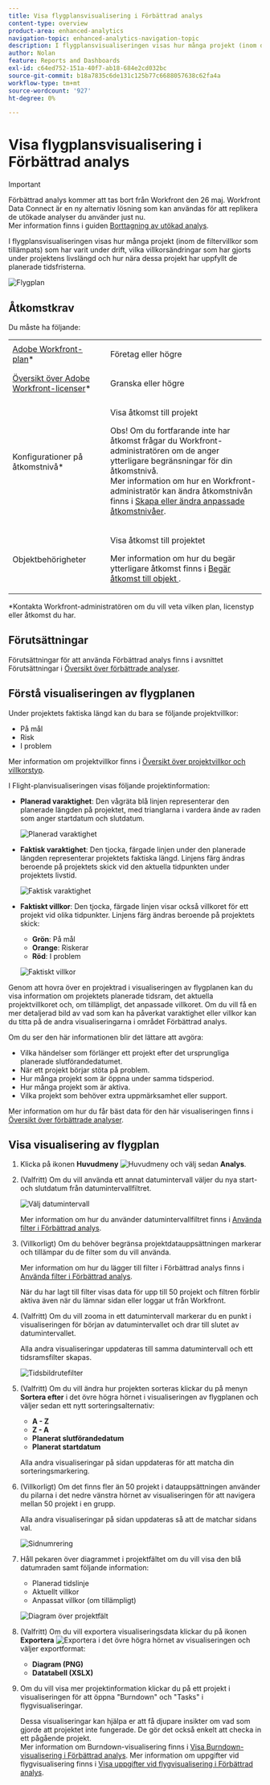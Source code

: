 ```yaml
---
title: Visa flygplansvisualisering i Förbättrad analys
content-type: overview
product-area: enhanced-analytics
navigation-topic: enhanced-analytics-navigation-topic
description: I flygplansvisualiseringen visas hur många projekt (inom de filtervillkor som tillämpats) som har varit under drift, vilka villkorsändringar som har gjorts under projektens livslängd och hur nära dessa projekt har uppfyllt de planerade tidsfristerna.
author: Nolan
feature: Reports and Dashboards
exl-id: c64ed752-151a-40f7-ab18-684e2cd032bc
source-git-commit: b18a7835c6de131c125b77c6688057638c62fa4a
workflow-type: tm+mt
source-wordcount: '927'
ht-degree: 0%

---
```


# Visa flygplansvisualisering i Förbättrad analys

>[!IMPORTANT]
>
>Förbättrad analys kommer att tas bort från Workfront den 26 maj. Workfront Data Connect är en ny alternativ lösning som kan användas för att replikera de utökade analyser du använder just nu. <br>Mer information finns i guiden [Borttagning av utökad analys](/help/quicksilver/product-announcements/announcements/enhanced-analytics-deprecation.md).


I flygplansvisualiseringen visas hur många projekt (inom de filtervillkor som tillämpats) som har varit under drift, vilka villkorsändringar som har gjorts under projektens livslängd och hur nära dessa projekt har uppfyllt de planerade tidsfristerna.

![Flygplan](assets/flight-plan-350x132.png)

## Åtkomstkrav

Du måste ha följande:

<table style="table-layout:auto"> 
 <col> 
 <col> 
 <tbody> 
  <tr> 
   <td role="rowheader"><a href="https://business.adobe.com/products/workfront/pricing.html" target="_blank">Adobe Workfront-plan</a>*</td> 
   <td> <p>Företag eller högre</p> </td> 
  </tr> 
  <tr> 
   <td role="rowheader"><a href="../administration-and-setup/add-users/access-levels-and-object-permissions/wf-licenses.md" class="MCXref xref">Översikt över Adobe Workfront-licenser</a>*</td> 
   <td> <p>Granska eller högre</p> </td> 
  </tr> 
  <tr> 
   <td role="rowheader">Konfigurationer på åtkomstnivå*</td> 
   <td> <p>Visa åtkomst till projekt</p> <p>Obs! Om du fortfarande inte har åtkomst frågar du Workfront-administratören om de anger ytterligare begränsningar för din åtkomstnivå.<br>Mer information om hur en Workfront-administratör kan ändra åtkomstnivån finns i <a href="../administration-and-setup/add-users/configure-and-grant-access/create-modify-access-levels.md" class="MCXref xref">Skapa eller ändra anpassade åtkomstnivåer</a>.</p> </td> 
  </tr> 
  <tr> 
   <td role="rowheader">Objektbehörigheter</td> 
   <td> <p>Visa åtkomst till projektet</p> <p>Mer information om hur du begär ytterligare åtkomst finns i <a href="../workfront-basics/grant-and-request-access-to-objects/request-access.md" class="MCXref xref">Begär åtkomst till objekt </a>.</p> </td> 
  </tr> 
 </tbody> 
</table>

&#42;Kontakta Workfront-administratören om du vill veta vilken plan, licenstyp eller åtkomst du har.

## Förutsättningar

Förutsättningar för att använda Förbättrad analys finns i avsnittet Förutsättningar i [Översikt över förbättrade analyser](../enhanced-analytics/enhanced-analytics-overview.md).

## Förstå visualiseringen av flygplanen

Under projektets faktiska längd kan du bara se följande projektvillkor:

* På mål
* Risk
* I problem

Mer information om projektvillkor finns i [Översikt över projektvillkor och villkorstyp](../manage-work/projects/manage-projects/project-condition-and-condition-type.md).

I Flight-planvisualiseringen visas följande projektinformation:

* **Planerad varaktighet**: Den vågräta blå linjen representerar den planerade längden på projektet, med trianglarna i vardera ände av raden som anger startdatum och slutdatum.

  ![Planerad varaktighet](assets/planned-duration-line-350x37.png)

* **Faktisk varaktighet**: Den tjocka, färgade linjen under den planerade längden representerar projektets faktiska längd. Linjens färg ändras beroende på projektets skick vid den aktuella tidpunkten under projektets livstid.

  ![Faktisk varaktighet](assets/actual-duration-line.png)

* **Faktiskt villkor**: Den tjocka, färgade linjen visar också villkoret för ett projekt vid olika tidpunkter. Linjens färg ändras beroende på projektets skick:

   * **Grön**: På mål
   * **Orange**: Riskerar
   * **Röd**: I problem

  ![Faktiskt villkor](assets/actual-condition-color.png)

Genom att hovra över en projektrad i visualiseringen av flygplanen kan du visa information om projektets planerade tidsram, det aktuella projektvillkoret och, om tillämpligt, det anpassade villkoret. Om du vill få en mer detaljerad bild av vad som kan ha påverkat varaktighet eller villkor kan du titta på de andra visualiseringarna i området Förbättrad analys.

Om du ser den här informationen blir det lättare att avgöra:

* Vilka händelser som förlänger ett projekt efter det ursprungliga planerade slutförandedatumet.
* När ett projekt börjar stöta på problem.
* Hur många projekt som är öppna under samma tidsperiod.
* Hur många projekt som är aktiva.
* Vilka projekt som behöver extra uppmärksamhet eller support.

Mer information om hur du får bäst data för den här visualiseringen finns i [Översikt över förbättrade analyser](../enhanced-analytics/enhanced-analytics-overview.md).

## Visa visualisering av flygplan

1. Klicka på ikonen **Huvudmeny** ![Huvudmeny ](assets/main-menu-icon-16x12.png) och välj sedan **Analys**.
1. (Valfritt) Om du vill använda ett annat datumintervall väljer du nya start- och slutdatum från datumintervallfiltret.

   ![Välj datumintervall](assets/filters-select-date-range-350x344.png)

   Mer information om hur du använder datumintervallfiltret finns i [Använda filter i Förbättrad analys](../enhanced-analytics/use-enhanced-analytics-filters.md).

1. (Villkorligt) Om du behöver begränsa projektdatauppsättningen markerar och tillämpar du de filter som du vill använda.

   Mer information om hur du lägger till filter i Förbättrad analys finns i [Använda filter i Förbättrad analys](../enhanced-analytics/use-enhanced-analytics-filters.md).

   När du har lagt till filter visas data för upp till 50 projekt och filtren förblir aktiva även när du lämnar sidan eller loggar ut från Workfront.

1. (Valfritt) Om du vill zooma in ett datumintervall markerar du en punkt i visualiseringen för början av datumintervallet och drar till slutet av datumintervallet.

   Alla andra visualiseringar uppdateras till samma datumintervall och ett tidsramsfilter skapas.

   ![Tidsbildrutefilter](assets/timeframe-filter-350x220.png)

1. (Valfritt) Om du vill ändra hur projekten sorteras klickar du på menyn **Sortera efter** i det övre högra hörnet i visualiseringen av flygplanen och väljer sedan ett nytt sorteringsalternativ:

   * **A - Z**
   * **Z - A**
   * **Planerat slutförandedatum**
   * **Planerat startdatum**

   Alla andra visualiseringar på sidan uppdateras för att matcha din sorteringsmarkering.

1. (Villkorligt) Om det finns fler än 50 projekt i datauppsättningen använder du pilarna i det nedre vänstra hörnet av visualiseringen för att navigera mellan 50 projekt i en grupp.

   Alla andra visualiseringar på sidan uppdateras så att de matchar sidans val.

   ![Sidnumrering](assets/pagination-350x118.png)

1. Håll pekaren över diagrammet i projektfältet om du vill visa den blå datumraden samt följande information:

   * Planerad tidslinje
   * Aktuellt villkor
   * Anpassat villkor (om tillämpligt)

   ![Diagram över projektfält](assets/project-bar-graph-350x143.png)

1. (Valfritt) Om du vill exportera visualiseringsdata klickar du på ikonen **Exportera** ![Exportera ](assets/export.png) i det övre högra hörnet av visualiseringen och väljer exportformat:

   * **Diagram (PNG)**
   * **Datatabell (XSLX)**

1. Om du vill visa mer projektinformation klickar du på ett projekt i visualiseringen för att öppna &quot;Burndown&quot; och &quot;Tasks&quot; i flygvisualiseringar.

   Dessa visualiseringar kan hjälpa er att få djupare insikter om vad som gjorde att projektet inte fungerade. De gör det också enkelt att checka in ett pågående projekt.\
   Mer information om Burndown-visualisering finns i [Visa Burndown-visualisering i Förbättrad analys](../enhanced-analytics/burndown-overview.md). Mer information om uppgifter vid flygvisualisering finns i [Visa uppgifter vid flygvisualisering i Förbättrad analys](../enhanced-analytics/tasks-in-flight-overview.md).


